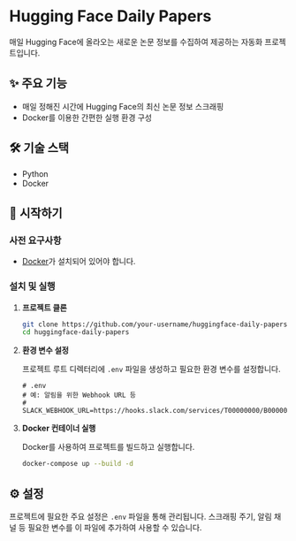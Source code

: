# Hugging Face Daily Papers

매일 Hugging Face에 올라오는 새로운 논문 정보를 수집하여 제공하는 자동화 프로젝트입니다.

## ✨ 주요 기능

-   매일 정해진 시간에 Hugging Face의 최신 논문 정보 스크래핑
-   Docker를 이용한 간편한 실행 환경 구성

## 🛠️ 기술 스택

-   Python
-   Docker

## 🚀 시작하기

### 사전 요구사항

-   [Docker](https://www.docker.com/get-started)가 설치되어 있어야 합니다.

### 설치 및 실행

1.  **프로젝트 클론**

    ```bash
    git clone https://github.com/your-username/huggingface-daily-papers.git
    cd huggingface-daily-papers
    ```

2.  **환경 변수 설정**

    프로젝트 루트 디렉터리에 `.env` 파일을 생성하고 필요한 환경 변수를 설정합니다.

    ```env
    # .env
    # 예: 알림을 위한 Webhook URL 등
    # SLACK_WEBHOOK_URL=https://hooks.slack.com/services/T00000000/B00000000/XXXXXXXXXXXXXXXXXXXXXXXX
    ```

3.  **Docker 컨테이너 실행**

    Docker를 사용하여 프로젝트를 빌드하고 실행합니다.

    ```bash
    docker-compose up --build -d
    ```

## ⚙️ 설정

프로젝트에 필요한 주요 설정은 `.env` 파일을 통해 관리됩니다. 스크래핑 주기, 알림 채널 등 필요한 변수를 이 파일에 추가하여 사용할 수 있습니다.
